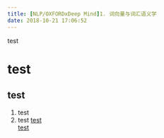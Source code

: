 ```yaml
---
title: [NLP/OXFORDxDeep Mind]1. 词向量与词汇语义学
date: 2018-10-21 17:06:52
---
```

test
# test
## test
1. test
2. test
[test](www.baidu.com)<br>
[test](www.bilibili.com)
